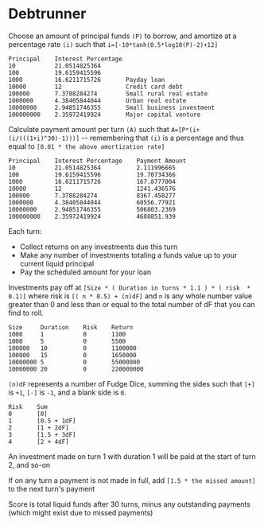 # Debtrunner

Choose an amount of principal funds `(P)` to borrow, and amortize at a percentage rate `(i)` such that `i=[-10*tanh(0.5*log10(P)-2)+12]`

    Principal    Interest Percentage	
    10           21.0514825364
    100          19.6159415596
    1000         16.6211715726       Payday loan
    10000        12                  Credit card debt
    100000       7.3788284274        Small rural real estate
    1000000      4.38405844044       Urban real estate
    10000000     2.94851746355       Small business investment
    100000000    2.35972419924       Major capital venture

Calculate payment amount per turn `(A)` such that `A=[P*(i+(i/(((1+i)^30)-1)))]` -- remembering that `(i)` is a percentage and thus equal to `[0.01 * the above amortization rate]`

    Principal    Interest Percentage    Payment Amount
    10           21.0514825364          2.111996665
    100          19.6159415596          19.70734366
    1000         16.6211715726          167.8777004
    10000        12                     1241.436576
    100000       7.3788284274           8367.458277
    1000000      4.38405844044          60556.77921
    10000000     2.94851746355          506803.2369
    100000000    2.35972419924          4688851.939

Each turn:

- Collect returns on any investments due this turn
- Make any number of investments totaling a funds value up to your current liquid principal
- Pay the scheduled amount for your loan

Investments pay off at `[Size * ( Duration in turns * 1.1 ) * ( risk  * 0.1)]` where risk is `[( n * 0.5) + (n)dF]` and `n` is any whole number value greater than 0 and less than or equal to the total number of dF that you can find to roll.

    Size     Duration    Risk    Return
    1000     1           0       1100
    1000     5           0       5500
    100000   10          0       1100000
    100000   15          0       1650000
    10000000 5           0       55000000
    10000000 20          0       220000000

`(n)dF` represents a number of Fudge Dice, summing the sides such that `[+]` is `+1`, `[-]` is `-1`, and a blank side is `0`.

    Risk    Sum
    0       [0]
    1       [0.5 + 1dF]
    2       [1 + 2dF]
    3       [1.5 + 3dF]
    4       [2 + 4dF]

An investment made on turn 1 with duration 1 will be paid at the start of turn 2, and so-on

If on any turn a payment is not made in full, add `[1.5 * the missed amount]` to the next turn's payment

Score is total liquid funds after 30 turns, minus any outstanding payments (which might exist due to missed payments)
